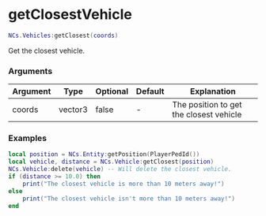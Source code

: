 # getClosestVehicle

```lua
NCs.Vehicles:getClosest(coords)
``` 
Get the closest vehicle.

### Arguments
| Argument | Type    | Optional   | Default | Explanation                             |
|----------|---------|------------|---------|-----------------------------------------|
| coords   | vector3 | false      | -       | The position to get the closest vehicle |


### Examples

```lua
local position = NCs.Entity:getPosition(PlayerPedId())
local vehicle, distance = NCs.Vehicle:getClosest(position)
NCs.Vehicle:delete(vehicle) -- Will delete the closest vehicle.
if (distance >= 10.0) then
    print("The closest vehicle is more than 10 meters away!")
else
    print("The closest vehicle isn't more than 10 meters away!")
end 
```